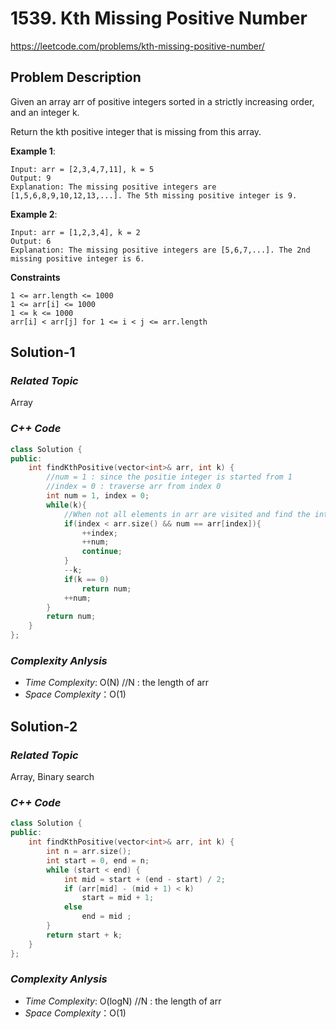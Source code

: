 # 1539. Kth Missing Positive Number
https://leetcode.com/problems/kth-missing-positive-number/

## Problem Description

Given an array arr of positive integers sorted in a strictly increasing order, and an integer k.

Return the kth positive integer that is missing from this array.



**Example 1**:
```
Input: arr = [2,3,4,7,11], k = 5
Output: 9
Explanation: The missing positive integers are [1,5,6,8,9,10,12,13,...]. The 5th missing positive integer is 9.
```
**Example 2**:
```
Input: arr = [1,2,3,4], k = 2
Output: 6
Explanation: The missing positive integers are [5,6,7,...]. The 2nd missing positive integer is 6.
```


**Constraints**
```
1 <= arr.length <= 1000
1 <= arr[i] <= 1000
1 <= k <= 1000
arr[i] < arr[j] for 1 <= i < j <= arr.length
```

## Solution-1

### _Related Topic_
   Array

### _C++ Code_
```cpp
class Solution {
public:
    int findKthPositive(vector<int>& arr, int k) {
        //num = 1 : since the positie integer is started from 1
        //index = 0 : traverse arr from index 0
        int num = 1, index = 0;
        while(k){
            //When not all elements in arr are visited and find the integer isn't missed
            if(index < arr.size() && num == arr[index]){
                ++index;
                ++num;
                continue;
            }
            --k;
            if(k == 0)
                return num;
            ++num;
        }
        return num;
    }
};
```

### _Complexity Anlysis_
- _Time Complexity_: O(N) //N : the length of arr
- _Space Complexity_：O(1)

## Solution-2

### _Related Topic_
   Array, Binary search

### _C++ Code_
```cpp
class Solution {
public:
    int findKthPositive(vector<int>& arr, int k) {
        int n = arr.size();
        int start = 0, end = n;
        while (start < end) {
            int mid = start + (end - start) / 2;
            if (arr[mid] - (mid + 1) < k)
                start = mid + 1;
            else
                end = mid ;
        }
        return start + k;
    }
};
```

### _Complexity Anlysis_
- _Time Complexity_: O(logN) //N : the length of arr
- _Space Complexity_：O(1)
